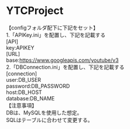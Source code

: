 # YTCProject
【configフォルダ配下に下記をセット】</br>
  1.「APIKey.ini」を配置し、下記を記載する </br>
    [API]</br>
    key:APIKEY</br>
    [URL]</br>
    base:https://www.googleapis.com/youtube/v3 </br>
  2.「DBConnection.ini」を配置し、下記を記載する </br>
    [connection]</br>
    user:DB_USER</br>
    password:DB_PASSWORD</br>
    host:DB_HOST</br>
    database:DB_NAME</br>
【注意事項】</br>
DBは、MySQLを使用した想定。</br>
SQLはテーブルに合わせて変更する。
